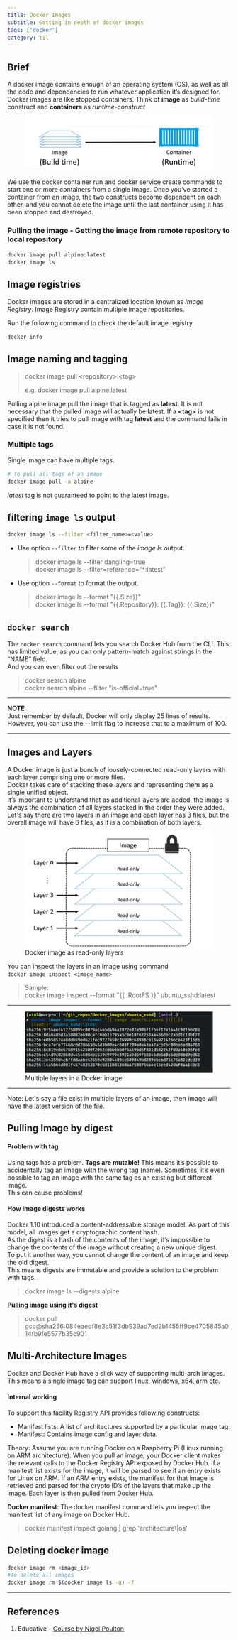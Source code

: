 ```yaml
---
title: Docker Images
subtitle: Getting in depth of docker images
tags: ['docker']
category: til
---
```


## Brief
A docker image contains enough of an operating system (OS), as well as all the code and dependencies to run whatever application it’s designed for. Docker images are like stopped containers. Think of **image** as *build-time* construct and **containers** as *runtime-construct*

<figure>
<img src="/assets/img/docker_image_container_relation.png" alt="docker_images"
title="docker image and container high level relation" />
</figure>

We use the docker container run and docker service create commands to start one or more containers from a single image. Once you’ve started a container from an image, the two constructs become dependent on each other, and you cannot delete the image until the last container using it has been stopped and destroyed. 


### Pulling the image - Getting the image from remote repository to local repository
```bash
docker image pull alpine:latest
docker image ls
```


## Image registries
Docker images are stored in a centralized location known as *Image Registry*.
Image Registry contain multiple image repositories.

Run the following command to check the default image registry
```bash
docker info
```


## Image naming and tagging

> docker image pull \<repository\>:\<tag\>
>
> e.g. docker image pull alpine:latest

Pulling alpine image pull the image that is tagged as **latest**. It is not necessary that the pulled image will actually be latest.
If a **\<tag\>** is not specified then it tries to pull image with tag **latest** and the command fails in case it is not found.


### Multiple tags
Single image can have multiple tags.
```bash 
# To pull all tags of an image
docker image pull -a alpine
```

*latest* tag is not guaranteed to point to the latest image.

## filtering `image ls` output
```bash 
docker image ls --filter <filter_name>=<value>
```  
- Use option `--filter` to filter some of the *image ls* output.
    > docker image ls --filter dangling=true  
    > docker image ls --filter=reference="*:latest"  

- Use option `--format` to format the output.
    > docker image ls --format "\{\{.Size\}\}"  
    > docker image ls --format "\{\{.Repository\}\}: \{\{.Tag\}\}: \{\{.Size\}\}"


## `docker search`
The `docker search` command lets you search Docker Hub from the CLI. This has limited value, as you can only pattern-match against strings in the “NAME” field.  
And you can even filter out the results

> docker search alpine  
> docker search alpine --filter "is-official=true"

---
**NOTE**  
Just remember by default, Docker will only display 25 lines of results.  
However, you can use the --limit flag to increase that to a maximum of 100.

---


## Images and Layers  
A Docker image is just a bunch of loosely-connected read-only layers with each layer comprising one or more files.  
Docker takes care of stacking these layers and representing them as a single unified object.  
It’s important to understand that as additional layers are added, the image is always the combination of all layers stacked in the order they were added.  
Let's say there are two layers in an image and each layer has 3 files, but the overall image will have 6 files, as it is a combination of both layers.   

<figure>
<img src="/assets/img/docker_images_layers.png"
    alt="docker image and layers"
    />
<figcaption>Docker image as read-only layers</figcaption>
</figure>


You can inspect the layers in an image using command  
`docker image inspect <image_name>`  
> Sample:  
> docker image inspect --format "\{\{ .RootFS \}\}" ubuntu_sshd:latest

---
<figure>
<img src="/assets/img/docker_layers.png"
    alt="docker image layers"
    />
<figcaption>Multiple layers in a Docker image</figcaption>
</figure>


---  

Note: Let's say a file exist in multiple layers of an image, then image will have the latest version of the file.


## Pulling Image by digest  
#### Problem with tag  
Using tags has a problem. **Tags are mutable!** This means it’s possible to accidentally tag an image with the wrong tag (name). Sometimes, it’s even possible to tag an image with the same tag as an existing but different image.  
This can cause problems!  

#### How image digests works
Docker 1.10 introduced a content-addressable storage model. As part of this model, all images get a cryptographic content hash.  
As the digest is a hash of the contents of the image, it’s impossible to change the contents of the image without creating a new unique digest.  
To put it another way, you cannot change the content of an image and keep the old digest.  
This means digests are immutable and provide a solution to the problem with tags.  

> docker image ls --digests alpine  
  

**Pulling image using it's digest**  
> docker pull gcc@sha256:084eaedf8e3c51f3db939ad7ed2b1455ff9ce4705845a014fb9fe5577b35c901  


## Multi-Architecture Images  
Docker and Docker Hub have a slick way of supporting multi-arch images.  
This means a single image tag can support linux, windows, x64, arm etc.  

#### Internal working
To support this facility Registry API provides following constructs:  
- Manifest lists: A list of architectures supported by a particular image tag.   
- Manifest: Contains image config and layer data.  

Theory: Assume you are running Docker on a Raspberry Pi (Linux running on ARM architecture). When you pull an image, your Docker client makes the relevant calls to the Docker Registry API exposed by Docker Hub. If a manifest list exists for the image, it will be parsed to see if an entry exists for Linux on ARM. If an ARM entry exists, the manifest for that image is retrieved and parsed for the crypto ID’s of the layers that make up the image. Each layer is then pulled from Docker Hub.  

**Docker manifest**: The docker manifest command lets you inspect the manifest list of any image on Docker Hub.   
> docker manifest inspect golang \| grep 'architecture\\|os'  


## Deleting docker image  
```bash
docker image rm <image_id>  
#To delete all images  
docker image rm $(docker image ls -q) -f
```



---  

## References
1. Educative - [Course by Nigel Poulton](https://www.educative.io/courses/beginners-guide-to-docker)


